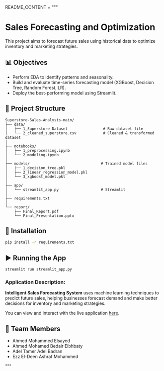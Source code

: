 README_CONTENT = """
# Sales Forecasting and Optimization

This project aims to forecast future sales using historical data to optimize inventory and marketing strategies.

## 📊 Objectives
- Perform EDA to identify patterns and seasonality.
- Build and evaluate time-series forecasting model (XGBoost, Decision Tree, Random Forest, LR).
- Deploy the best-performing model using Streamlit.

## 🧱 Project Structure
```
Superstore-Sales-Analysis-main/
├── data/
│   ├── 1_Superstore Dataset                # Raw dataset file
│   └── 2_cleaned_superstore.csv            # Cleaned & transformed dataset
│
├── notebooks/
│   ├── 1_preprocessing.ipynb 
│   └── 2_modeling.ipynb
│ 
├── models/                                # Trained model files 
│   ├── 1_decision_tree.pkl
│   ├── 2_linear_regression_model.pkl
│   └── 3_xgboost_model.pkl             
│
├── app/
│   └── streamlit_app.py                   # Streamlit
│
├── requirements.txt
│
└── report/
    ├── Final_Report.pdf
    └── Final_Presentation.pptx
```

## 🧪 Installation
```bash
pip install -r requirements.txt
```

## ▶️ Running the App
```bash
streamlit run streamlit_app.py
```

### Application Description:
**Intelligent Sales Forecasting System** uses machine learning techniques to predict future sales, helping businesses forecast demand and make better decisions for inventory and marketing strategies.

<p>You can view and interact with the live application <a href="https://depiapp-vpwfjn4zcim93ut6jjpadg.streamlit.app/" target="_blank">here</a>.</p>


## 👥 Team Members
- Ahmed Mohammed Elsayed
- Ahmed Mohamed Bedair Elbhbaty
- Adel Tamer Adel Badran
- Ezz El-Deen Ashraf Mohammed

"""
